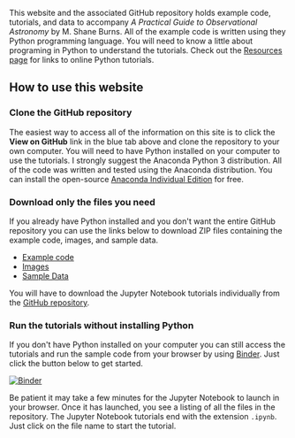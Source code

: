 This website and the associated GitHub repository holds example code, tutorials, and data to accompany *A Practical Guide to Observational Astronomy* by M. Shane Burns. All of the example code is written using they Python programming language. You will need to know a little about programing in Python to understand the tutorials. Check out the [Resources page](resources.md) for links to online Python tutorials. 

## How to use this website
### Clone the GitHub repository
The easiest way to access all of the information on this site is to click the **View on GitHub** link in the blue tab above and clone the repository to your own computer. You will need to have Python installed on your computer to use the tutorials. I strongly suggest the Anaconda Python 3 distribution. All of the code was written and tested using the Anaconda distribution. You can install the  open-source [Anaconda Individual Edition](https://www.anaconda.com/products/individual) for free.

### Download only the files you need
If you already have Python installed and you don't want the entire GitHub repository you can use the links below to download ZIP files containing the example code, images, and sample data.
- [Example code](code.zip)
- [Images](images.zip)
- [Sample Data](data.zip)

You will have to download the Jupyter Notebook tutorials individually from the [GitHub repository](https://github.com/mshaneburns/ObsAstro). 

### Run the tutorials without installing Python
If you don't have Python installed on your computer you can still access the  tutorials and run the sample code from your browser by using [Binder](https://mybinder.readthedocs.io/en/latest/). Just click the button below to get started.

[![Binder](https://mybinder.org/badge_logo.svg)](https://mybinder.org/v2/gh/mshaneburns/test-repo/HEAD)

Be patient it may take a few minutes for the Jupyter Notebook to launch in your browser. Once it has launched, you see a listing of all the files in the repository. The Jupyter Notebook tutorials end with the extension `.ipynb`. Just click on the file name to start the tutorial. 